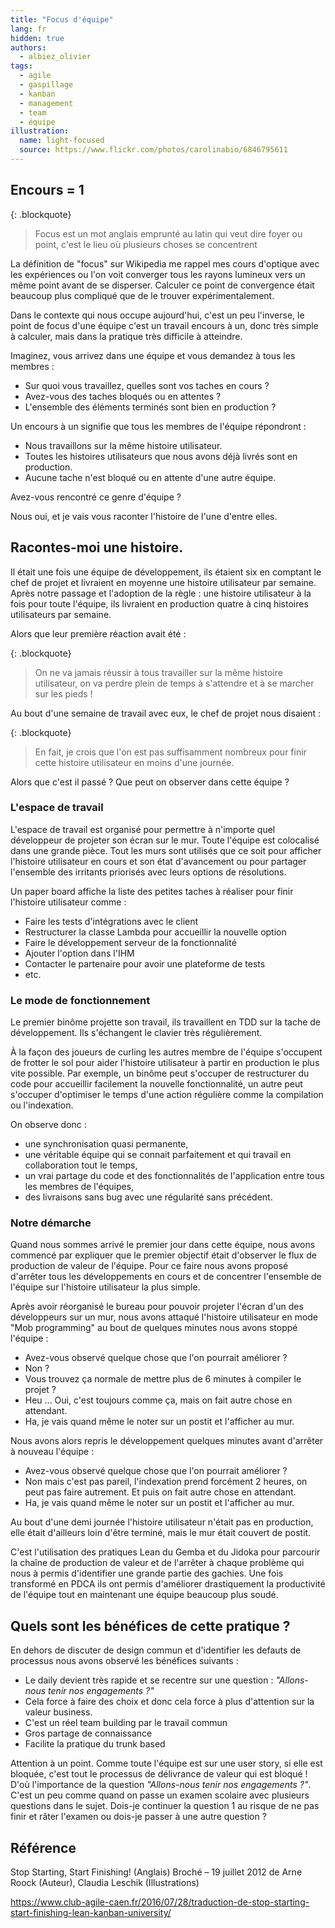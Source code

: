 ```yaml
---
title: "Focus d'équipe"
lang: fr
hidden: true
authors:
  - albiez_olivier
tags:
  - agile
  - gaspillage
  - kanban
  - management
  - team
  - équipe
illustration:
  name: light-focused
  source: https://www.flickr.com/photos/carolinabio/6846795611
---
```


## Encours = 1

{: .blockquote}
> Focus est un mot anglais emprunté au latin qui veut dire foyer ou point, c'est le lieu où plusieurs choses se concentrent

La définition de "focus" sur Wikipedia me rappel mes cours d'optique avec les expériences ou l'on voit converger tous les rayons lumineux vers un même point avant de se disperser. Calculer ce point de convergence était beaucoup plus compliqué que de le trouver expérimentalement.

Dans le contexte qui nous occupe aujourd'hui, c'est un peu l'inverse, le point de focus d'une équipe c'est un travail encours à un, donc très simple à calculer, mais dans la pratique très difficile à atteindre.

Imaginez, vous arrivez dans une équipe et vous demandez à tous les membres :

- Sur quoi vous travaillez, quelles sont vos taches en cours ?
- Avez-vous des taches bloqués ou en attentes ? 
- L'ensemble des éléments terminés sont bien en production ?

Un encours à un signifie que tous les membres de l'équipe répondront :

- Nous travaillons sur la même histoire utilisateur.
- Toutes les histoires utilisateurs que nous avons déjà livrés sont en production.
- Aucune tache n'est bloqué ou en attente d'une autre équipe. 

Avez-vous rencontré ce genre d'équipe ?

Nous oui, et je vais vous raconter l'histoire de l'une d'entre elles.

## Racontes-moi une histoire.

Il était une fois une équipe de développement, ils étaient six en comptant le chef de projet et livraient en moyenne une histoire utilisateur par semaine. Après notre passage et l'adoption de la règle : une histoire utilisateur à la fois pour toute l'équipe, ils livraient en production quatre à cinq histoires utilisateurs par semaine.

Alors que leur première réaction avait été :

{: .blockquote}
> On ne va jamais réussir à tous travailler sur la même histoire utilisateur, on va perdre plein de temps à s'attendre et à se marcher sur les pieds !

Au bout d'une semaine de travail avec eux, le chef de projet nous disaient :

{: .blockquote}
> En fait, je crois que l'on est pas suffisamment nombreux pour finir cette histoire utilisateur en moins d'une journée.

Alors que c'est il passé ? Que peut on observer dans cette équipe ?

### L'espace de travail

L'espace de travail est organisé pour permettre à n'importe quel développeur de projeter son écran sur le mur.
Toute l'équipe est colocalisé dans une grande pièce.
Tout les murs sont utilisés que ce soit pour afficher l'histoire utilisateur en cours et son état d'avancement ou pour partager l'ensemble des irritants priorisés avec leurs options de résolutions.

Un paper board affiche la liste des petites taches à réaliser pour finir l'histoire utilisateur comme : 

- Faire les tests d'intégrations avec le client
- Restructurer la classe Lambda pour accueillir la nouvelle option
- Faire le développement serveur de la fonctionnalité
- Ajouter l'option dans l'IHM
- Contacter le partenaire pour avoir une plateforme de tests
- etc.

### Le mode de fonctionnement

Le premier binôme projette son travail, ils travaillent en TDD sur la tache de développement. Ils s'échangent le clavier très régulièrement.

À la façon des joueurs de curling les autres membre de l'équipe s'occupent de frotter le sol pour aider l'histoire utilisateur à partir en production le plus vite possible.
Par exemple, un binôme peut s'occuper de restructurer du code pour accueillir facilement la nouvelle fonctionnalité, un autre peut s'occuper d'optimiser le temps d'une action régulière comme la compilation ou l'indexation.

On observe donc :

- une synchronisation quasi permanente,
- une véritable équipe qui se connait parfaitement et qui travail en collaboration tout le temps,
- un vrai partage du code et des fonctionnalités de l'application entre tous les membres de l'équipes,
- des livraisons sans bug avec une régularité sans précédent.

### Notre démarche

Quand nous sommes arrivé le premier jour dans cette équipe, nous avons commencé par expliquer que le premier objectif était d'observer le flux de production de valeur de l'équipe. Pour ce faire nous avons proposé d'arrêter tous les développements en cours et de concentrer l'ensemble de l'équipe sur l'histoire utilisateur la plus simple.

Après avoir réorganisé le bureau pour pouvoir projeter l'écran d'un des développeurs sur un mur, nous avons attaqué l'histoire utilisateur en mode "Mob programming" au bout de quelques minutes nous avons stoppé l'équipe :

- Avez-vous observé quelque chose que l'on pourrait améliorer ?
- Non ?
- Vous trouvez ça normale de mettre plus de 6 minutes à compiler le projet ?
- Heu ... Oui, c'est toujours comme ça, mais on fait autre chose en attendant.
- Ha, je vais quand même le noter sur un postit et l'afficher au mur.

Nous avons alors repris le développement quelques minutes avant d'arrêter à nouveau l'équipe :

- Avez-vous observé quelque chose que l'on pourrait améliorer ?
- Non mais c'est pas pareil, l'indexation prend forcément 2 heures, on peut pas faire autrement. Et puis on fait autre chose en attendant.
- Ha, je vais quand même le noter sur un postit et l'afficher au mur.

Au bout d'une demi journée l'histoire utilisateur n'était pas en production, elle était d'ailleurs loin d'être terminé, mais le mur était couvert de postit.

C'est l'utilisation des pratiques Lean du Gemba et du Jidoka pour parcourir la chaîne de production de valeur et de l'arrêter à chaque problème qui nous à permis d'identifier une grande partie des gachies.
Une fois transformé en PDCA ils ont permis d'améliorer drastiquement la productivité de l'équipe tout en maintenant une équipe beaucoup plus soudé.


## Quels sont les bénéfices de cette pratique ?

En dehors de discuter de design commun et d'identifier les defauts de processus nous avons observé les bénéfices suivants :

- Le daily devient très rapide et se recentre sur une question : _"Allons-nous tenir nos engagements ?"_
- Cela force à faire des choix et donc cela force à plus d'attention sur la valeur business.
- C'est un réel team building par le travail commun
- Gros partage de connaissance
- Facilite la pratique du trunk based

Attention à un point. Comme toute l'équipe est sur une user story, si elle est bloquée, c'est tout le processus de délivrance de valeur qui est bloqué !
D'où l'importance de la question _"Allons-nous tenir nos engagements ?"_.
C'est un peu comme quand on passe un examen scolaire avec plusieurs questions dans le sujet.
Dois-je continuer la question 1 au risque de ne pas finir et râter l'examen ou dois-je passer à une autre question ?


## Référence

Stop Starting, Start Finishing! (Anglais) Broché – 19 juillet 2012 de Arne Roock (Auteur), Claudia Leschik (Illustrations)

https://www.club-agile-caen.fr/2016/07/28/traduction-de-stop-starting-start-finishing-lean-kanban-university/
